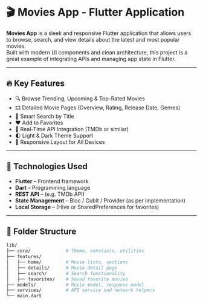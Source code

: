 # 🎬 Movies App - Flutter Application

**Movies App** is a sleek and responsive Flutter application that allows users to browse, search, and view details about the latest and most popular movies.  
Built with modern UI components and clean architecture, this project is a great example of integrating APIs and managing app state in Flutter.

---

## 🔥 Key Features

- 🔍 Browse Trending, Upcoming & Top-Rated Movies
- 🎞 Detailed Movie Pages (Overview, Rating, Release Date, Genres)
- 🧠 Smart Search by Title
- ❤️ Add to Favorites
- 📡 Real-Time API Integration (TMDb or similar)
- 🌓 Light & Dark Theme Support
- 📱 Responsive Layout for All Devices

---

## 🧰 Technologies Used

- **Flutter** – Frontend framework
- **Dart** – Programming language
- **REST API** – (e.g. TMDb API)
- **State Management** – Bloc / Cubit / Provider (as per implementation)
- **Local Storage** – (Hive or SharedPreferences for favorites)

---

## 📂 Folder Structure

```bash
lib/
├── core/             # Theme, constants, utilities
├── features/
│   ├── home/         # Movie lists, sections
│   ├── details/      # Movie detail page
│   ├── search/       # Search functionality
│   ├── favorites/    # Saved favorite movies
├── models/           # Movie model, response model
├── services/         # API service and network helpers
└── main.dart
